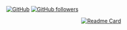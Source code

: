 [![GitHub](https://img.shields.io/badge/GitHub-%23121011?style=for-the-badge&logo=github&logoColor=white)](https://github.com/zhaiwangyuxuan)
[![GitHub followers](https://img.shields.io/github/followers/zhaiwangyuxuan?style=for-the-badge&logo=github&label=Followers)](https://github.com/zhaiwangyuxuan)

<div style="display: flex; flex-wrap: wrap; justify-content: space-around;">
    <a href="https://github.com/zwyx-note/zwyx-note.github.io"><img src="https://github-readme-stats.vercel.app/api/pin/?username=zwyx-note&amp;repo=zwyx-note.github.io" alt="Readme Card" /></a>
    <!-- <a href="https://github.com/OpenBMB/BMTrain"><img src="https://github-readme-stats.vercel.app/api/pin/?username=OpenBMB&amp;repo=BMTrain" alt="Readme Card" /></a>     -->
</div>

